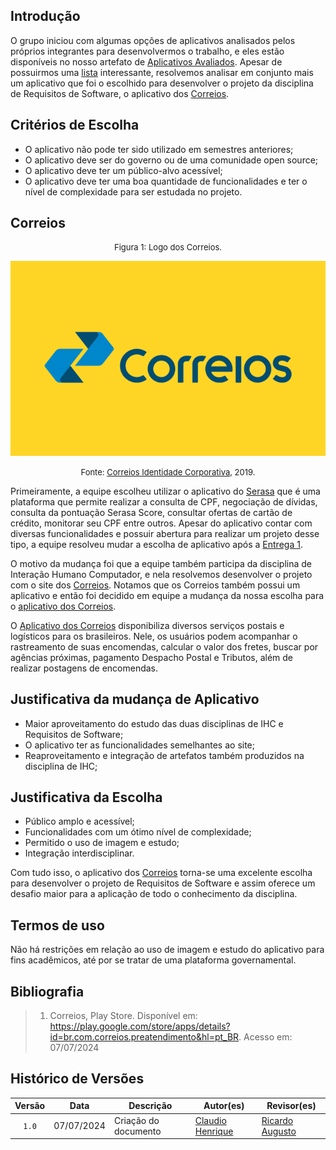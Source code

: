 ## Introdução

O grupo iniciou com algumas opções de aplicativos analisados pelos próprios integrantes para desenvolvermos o trabalho, e eles estão disponíveis no nosso artefato de [Aplicativos Avaliados](https://requisitos-de-software.github.io/2024.1-Correios/pre-rastreabilidade/appsavaliados/). Apesar de possuirmos uma [lista](https://requisitos-de-software.github.io/2024.1-Correios/pre-rastreabilidade/appsavaliados/) interessante, resolvemos analisar em conjunto mais um aplicativo que foi o escolhido para desenvolver o projeto da disciplina de Requisitos de Software, o aplicativo dos [Correios](https://www.correios.com.br).

## Critérios de Escolha

- O aplicativo não pode ter sido utilizado em semestres anteriores;
- O aplicativo deve ser do governo ou de uma comunidade open source;
- O aplicativo deve ter um público-alvo acessível;
- O aplicativo deve ter uma boa quantidade de funcionalidades e ter o nível de complexidade para ser estudada no projeto.


## Correios

<font size="2"><p style="text-align: center">Figura 1: Logo dos Correios. </p></font>

<center>

![logo_correios](../assets/correios-logo.png)

</center>

<font size="2"><p style="text-align: center"> Fonte: <a href="https://www.correios.com.br/acesso-a-informacao/institucional/identidade-corporativa">Correios Identidade Corporativa</a>, 2019. </p></font>

Primeiramente, a equipe escolheu utilizar o aplicativo do [Serasa](https://play.google.com/store/apps/details?id=br.com.serasaexperian.consumidor&hl=pt_BR) que é uma plataforma que permite realizar a consulta de CPF, negociação de dívidas, consulta da pontuação Serasa Score, consultar ofertas de cartão de crédito, monitorar seu CPF entre outros. Apesar do aplicativo contar com diversas funcionalidades e possuir abertura para realizar um projeto desse tipo, a equipe resolveu mudar a escolha de aplicativo após a [Entrega 1](https://requisitos-de-software.github.io/2024.1-Correios/Apresentações/Apresentação_01/). 

O motivo da mudança foi que a equipe também participa da disciplina de Interação Humano Computador, e nela resolvemos desenvolver o projeto com o site dos [Correios](https://www.correios.com.br/#). Notamos que os Correios também possui um aplicativo e então foi decidido em equipe a mudança da nossa escolha para o [aplicativo dos Correios](https://play.google.com/store/apps/details?id=br.com.correios.preatendimento&hl=pt_BR). 

O [Aplicativo dos Correios](https://play.google.com/store/apps/details?id=br.com.correios.preatendimento&hl=pt_BR) disponibiliza diversos serviços postais e logísticos para os brasileiros. Nele, os usuários podem acompanhar o rastreamento de suas encomendas, calcular o valor dos fretes, buscar por agências próximas, pagamento Despacho Postal e Tributos, além de realizar postagens de encomendas.

## Justificativa da mudança de Aplicativo

- Maior aproveitamento do estudo das duas disciplinas de IHC e Requisitos de Software;
- O aplicativo ter as funcionalidades semelhantes ao site;
- Reaproveitamento e integração de artefatos também produzidos na disciplina de IHC;

## Justificativa da Escolha

- Público amplo e acessível;
- Funcionalidades com um ótimo nível de complexidade;
- Permitido o uso de imagem e estudo;
- Integração interdisciplinar. 

Com tudo isso, o aplicativo dos [Correios](https://play.google.com/store/apps/details?id=br.com.correios.preatendimento&hl=pt_BR) torna-se uma excelente escolha para desenvolver o projeto de Requisitos de Software e assim oferece um desafio maior para a aplicação de todo o conhecimento da disciplina.

## Termos de uso

Não há restrições em relação ao uso de imagem e estudo do aplicativo para fins acadêmicos, até por se tratar de uma plataforma governamental.


## Bibliografia

> 1. Correios, Play Store. Disponível em: <https://play.google.com/store/apps/details?id=br.com.correios.preatendimento&hl=pt_BR>. Acesso em: 07/07/2024

## Histórico de Versões

| Versão | Data | Descrição | Autor(es) | Revisor(es) |
| :----: | :--: | --------- | ----------- | ------ |
| `1.0`  | 07/07/2024 | Criação do documento | [Claudio Henrique][ClaudioGH] | [Ricardo Augusto][RicardoGH] |


[ClaudioGH]: https://github.com/claudiohsc
[DaniloGH]: https://github.com/Danilo-Carvalho-Antunes
[EliasGH]: https://github.com/EliasOliver21
[GabrielBGH]: https://github.com/Bertolazi
[GabrielFGH]: https://github.com/MMcLovin
[PabloGH]: https://github.com/pabloheika
[RicardoGH]: https://www.github.com/avmricardo